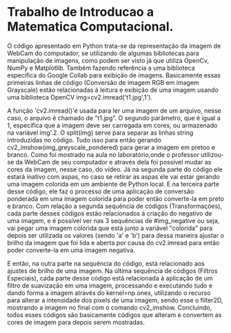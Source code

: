 # Trabalho de Introducao a Matematica Computacional.
O código apresentado em Python trata-se da representação da imagem de WebCam do computador, se utilizando de algumas bibliotecas para manipulação de imagens, como podem ser visto já que utiliza OpenCv, NumPy e Matplotlib. 
Também fazendo referência a uma biblioteca especifica do Google Collab para exibição de imagens. 
Basicamente essas primeiras linhas de código (Conversão de imagem RGB em imagem Grayscale) estão relacionadas á leitura e exibição de uma imagem usando uma biblioteca OpenCV img=cv2.imread('t1.jpg',1').

A função 'cv2.imread()'é usada para ler uma imagem de um arquivo, nesse caso, o arquivo é chamado de "t1.jpg". 
O segundo parâmetro, que é igual a 1, especifica que a imagem deve ser carregada em cores, ou armazenado na variável ímg'.2. O split(img) serve para separar as linhas string introduzidas no código. Tudo isso para então gerando cv2_imshow(img_greyscale_pondered) para gerar a imagem em pretoo e branco. Como foi mostrado na aula no laboratório,onde o professor utilizou-se da WebCam de seu computador e através dela foi possível mudar as cores da imagem, nesse caso, do vídeo. Já na segunda parte do código ele estará inativo com aspas, no caso se retirar as aspas ele vai estar gerando uma imagem colorida em um ambiente de Python local. 
E na terceira parte desse código, ele faz o processo de uma aplicação de conversão ponderada em uma imagem colorida para poder então converte-la em preto e branco.
Com relação a segunda sequência de códigos (Transformações), cada parte desses códigos estão relacionados á criação do negativo de uma imagem, e é possível ver nas 3 sequências de #img_negative ou seja, vai pegar uma imagem colorida que está junto a variável "colorida" para depois ser utilizada os valores (sendo 'a' e 'b') para dessa maneira ajustar o brilho da imagem que foi lida e aberta por causa do cv2.imread para então poder converte-la em uma imagem negativa.

E então, na outra parte na sequência do código, está relacionado aos ajustes de brilho de uma imagem. 
Na última sequência de códigos (Filtros Especiais), cada parte desse código está relacionada à aplicação de um filtro de suavização em uma imagem, processando e executando tudo e dando forma a imagem através do kernel=np.ones, utilizando o recurso para alterar a intensidade dos pixels de uma imagem, sendo esse o filter2D, mostrando a imagem no final com o comando cv2_imshow. Concluindo, todos esses códigos são basicamente códigos que alteram e convertem as cores de imagem para depois serem mostradas.



